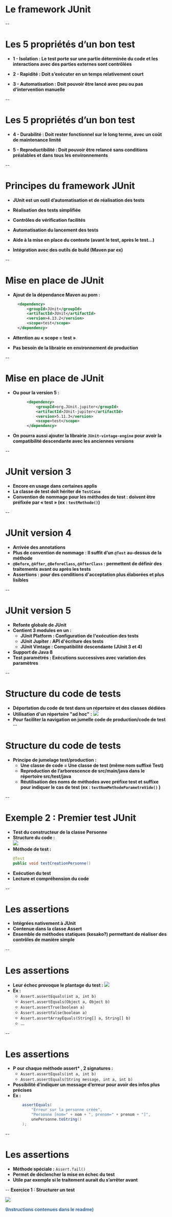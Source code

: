 
 # Le framework JUnit


--
# Les 5 propriétés d’un bon test

 * __1 - Isolation : Le test porte sur une partie déterminée du code et les interactions avec des parties externes sont contrôlées__ 

 * __2 - Rapidité : Doit s’exécuter en un temps relativement court__ 

 * __3 - Automatisation : Doit pouvoir être lancé avec peu ou pas d’intervention manuelle__ 

--
# Les 5 propriétés d’un bon test

 * __4 - Durabilité : Doit rester fonctionnel sur le long terme\, avec un coût de maintenance limité__ 

 * __5 - Reproductibilité : Doit pouvoir être relancé sans conditions préalables et dans tous les environnements__ 


--
# Principes du framework JUnit

 * __JUnit est un outil d’automatisation et de réalisation des tests__ 

 * __Réalisation des tests simplifiée__ 

 * __Contrôles de vérification facilités__ 

 * __Automatisation du lancement des tests__ 

 * __Aide à la mise en place du contexte \(avant le test\, après le test…\)__ 

 * __Intégration avec des outils de build \(Maven par ex\)__ 


--
# Mise en place de JUnit

* __Ajout de la dépendance Maven au pom :__ 

  ```xml
    <dependency>
        <groupId>JUnit</groupId>
        <artifactId>JUnit</artifactId>
        <version>4.13.2</version>
        <scope>test</scope>
    </dependency>
  ```
* __Attention au « scope = test »__ 

* __Pas besoin de la librairie en environnement de production__ 

--
# Mise en place de JUnit

* __Ou pour la version 5 :__ 

  ```xml
		<dependency>
			<groupId>org.JUnit.jupiter</groupId>
			<artifactId>JUnit-jupiter</artifactId>
			<version>5.11.3</version>
			<scope>test</scope>
		</dependency>
  ```

* __On pourra aussi ajouter la librairie ```JUnit-vintage-engine``` pour avoir la compatibilité descendante avec les anciennes versions__

--
# JUnit version 3

*  __Encore en usage dans certaines applis__ 
*  __La classe de test doit hériter de `TestCase`__ 
*  __Convention de nommage pour les méthodes de test : doivent être préfixée par « test » \(ex : `testMethode()`\)__

--
# JUnit version 4

*  __Arrivée des annotations__ 
*  __Plus de convention de nommage : Il suffit d’un `@Test` au\-dessus de la méthode__ 
*  __`@Before`, `@After`\, `@BeforeClass`\, `@AfterClass` : permettent de définir des traitements avant ou après les tests__ 
*  __Assertions : pour des conditions d'acceptation plus élaborées et plus lisibles__

--
# JUnit version 5

* __Refonte globale de JUnit__
*  __Contient 3 modules en un :__
    * __JUnit Platform  : Configuration de l'exécution des tests__
    * __JUnit Jupiter :  API d'écriture des tests__
    * __JUnit Vintage : Compatibilité descendante (JUnit 3 et 4)__
*  __Support de Java 8__ 
*  __Test paramétrés : Exécutions successives avec variation des paramètres__



--
# Structure du code de tests

*  __Déportation du code de test dans un répertoire et des classes dédiées__
* __Utilisation d'un répertoire "ad hoc" :__
![](./img/diapo_tests_unitaires_3.png)
* __Pour faciliter la navigation on jumelle code de production/code de test__
--
# Structure du code de tests

*  __Principe de jumelage test/production :__ 
    *  __Une classe de code = Une classe de test \(même nom suffixé Test\)__ 
    *  __Reproduction de l’arborescence de src/main/java dans le répertoire src/test/java__
    *  __Réutilisation des noms de méthodes avec préfixe test et suffixe pour indiquer le cas de test \(ex : `testNomMethodeParametreVide()` \)__ 

--
# Exemple 2 : Premier test JUnit

*  __Test du constructeur de la classe Personne__ 
*  __Structure du code :__
<br/>![](./img/diapo_tests_unitaires_5.png)
*  __Méthode de test :__
    ```java
    @Test
    public void testCreationPersonne()
    ```
*  __Exécution du test__ 
*  __Lecture et compréhension du code__

--
# Les assertions

*  __Intégrées nativement à JUnit__ 
*  __Contenue dans la classe Assert__ 
*  __Ensemble de méthodes statiques \(kesako?\) permettant de réaliser des contrôles de manière simple__

--
# Les assertions

*  __Leur échec provoque le plantage du test :__
![](./img/diapo_tests_unitaires_6.png)
*  __Ex :__ 
      *  `Assert.assertEquals(int a, int b)` 
      *  `Assert.assertEquals(Object a, Object b)` 
      *  `Assert.assertTrue(boolean a)` 
      *  `Assert.assertFalse(boolean a)` 
      *  `Assert.assertArrayEquals(String[] a, String[] b)` 
      *  ...

--
# Les assertions

*  __P__    __our chaque méthode assert\* \, 2 signatures :__ 
      *  `Assert.assertEquals(int a, int b)` 
      *  `Assert.assertEquals(String message, int a, int b)` 
*  __Possibilité d’indiquer un message d’erreur pour avoir des infos plus précises__ 
*  __Ex :__
    ```java
        assertEquals(
            "Erreur sur la personne créée", 
            "Personne [nom=" + nom + ", prenom=" + prenom + "]",
            unePersonne.toString()
        );
    ```
--
# Les assertions

*  __Méthode spéciale :__ `Assert.fail()` 
*  __Permet de déclencher la mise en échec du test__ 
*  __Utile par exemple si le traitement aurait du s’arrêter avant__ 


--
 __Exercice 1 : Structurer un test__ 

![](./img/diapo_tests_unitaires_11.png)

<span style="color:#3465a4"> __\(Instructions contenues dans le readme\)__ 
